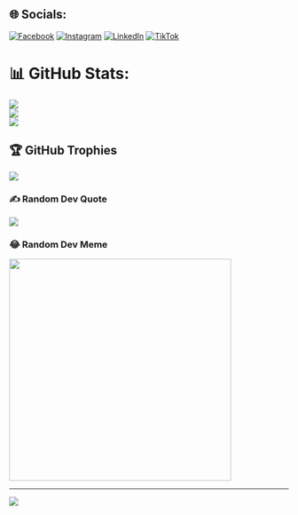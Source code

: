 
## 🌐 Socials:
[![Facebook](https://img.shields.io/badge/Facebook-%231877F2.svg?logo=Facebook&logoColor=white)](https://www.facebook.com/enoc.garcia.395) [![Instagram](https://img.shields.io/badge/Instagram-%23E4405F.svg?logo=Instagram&logoColor=white)](https://instagram.com/enocgarciadev) [![LinkedIn](https://img.shields.io/badge/LinkedIn-%230077B5.svg?logo=linkedin&logoColor=white)](https://www.linkedin.com/in/enoc-nehemías-garcía-alcántara/) [![TikTok](https://img.shields.io/badge/TikTok-%23000000.svg?logo=TikTok&logoColor=white)](https://tiktok.com/@enocgarciadev) 

# 📊 GitHub Stats:
![](https://github-readme-stats.vercel.app/api?username=enocgarciadev&theme=dark&hide_border=true&include_all_commits=true&count_private=true)<br/>
![](https://github-readme-streak-stats.herokuapp.com/?user=enocgarciadev&theme=dark&hide_border=true)<br/>
![](https://github-readme-stats.vercel.app/api/top-langs/?username=enocgarciadev&theme=dark&hide_border=true&include_all_commits=true&count_private=true&layout=compact)

## 🏆 GitHub Trophies
![](https://github-profile-trophy.vercel.app/?username=enocgarciadev&theme=dracula&no-frame=true&no-bg=false&margin-w=4)

### ✍️ Random Dev Quote
![](https://quotes-github-readme.vercel.app/api?type=horizontal&theme=tokyonight)

### 😂 Random Dev Meme
<img src='https://randommeme-five.vercel.app/' style="height: 400px;"/>

---
[![](https://visitcount.itsvg.in/api?id=enocgarciadev&icon=2&color=12)](https://visitcount.itsvg.in)

<!-- Proudly created with GPRM ( https://gprm.itsvg.in ) -->
